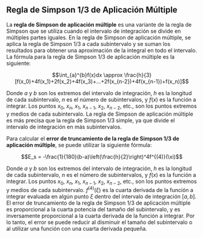 ## Regla de Simpson 1/3 de Aplicación Múltiple
La **regla de Simpson de aplicación múltiple** es una variante de la regla de Simpson que se utiliza cuando el intervalo de integración se divide en múltiples partes iguales. En la regla de Simpson de aplicación múltiple, se aplica la regla de Simpson 1/3 a cada subintervalo y se suman los resultados para obtener una aproximación de la integral en todo el intervalo. La fórmula para la regla de Simpson 1/3 de aplicación múltiple es la siguiente:

$$\int_{a}^{b}f(x)dx \approx \frac{h}{3}[f(x_0)+4f(x_1)+2f(x_2)+4f(x_3)+...+2f(x_{n-2})+4f(x_{n-1})+f(x_n)]$$

Donde $a$ y $b$ son los extremos del intervalo de integración, $h$ es la longitud de cada subintervalo, $n$ es el número de subintervalos, y $f(x)$ es la función a integrar. Los puntos $x_0$, $x_n$, $x_1$, $x_{n-1}$, $x_2$, $x_{n-2}$, etc., son los puntos extremos y medios de cada subintervalo. La regla de Simpson de aplicación múltiple es más precisa que la regla de Simpson 1/3 simple, ya que divide el intervalo de integración en más subintervalos. 

Para calcular el **error de truncamiento de la regla de Simpson 1/3 de aplicación múltiple**, se puede utilizar la siguiente fórmula:

$$E_s = -\frac{1}{180}(b-a)\left(\frac{h}{2}\right)^4f^{(4)}(\xi)$$

Donde $a$ y $b$ son los extremos del intervalo de integración, $h$ es la longitud de cada subintervalo, $n$ es el número de subintervalos, y $f(x)$ es la función a integrar. Los puntos $x_0$, $x_n$, $x_1$, $x_{n-1}$, $x_2$, $x_{n-2}$, etc., son los puntos extremos y medios de cada subintervalo. $f^{(4)}(\xi)$ es la cuarta derivada de la función a integrar evaluada en algún punto $\xi$ dentro del intervalo de integración $[a,b]$. El error de truncamiento de la regla de Simpson 1/3 de aplicación múltiple es proporcional a la cuarta potencia del tamaño del subintervalo, y es inversamente proporcional a la cuarta derivada de la función a integrar. Por lo tanto, el error se puede reducir al disminuir el tamaño del subintervalo o al utilizar una función con una cuarta derivada pequeña.